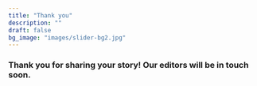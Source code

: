 ```yaml
---
title: "Thank you"
description: ""
draft: false
bg_image: "images/slider-bg2.jpg"
---
```


### Thank you for sharing your story! Our editors will be in touch soon.